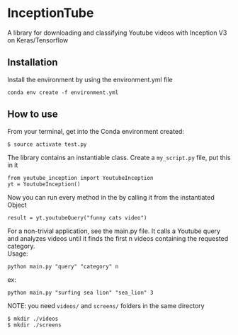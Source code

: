 # InceptionTube
A library for downloading and classifying Youtube videos with Inception V3 on Keras/Tensorflow

## Installation

Install the environment by using the environment.yml file  
```
conda env create -f environment.yml  
```

## How to use

From your terminal, get into the Conda environment created:  
```
$ source activate test.py
```
The library contains an instantiable class. Create a `my_script.py` file, put this in it 
```
from youtube_inception import YoutubeInception 
yt = YoutubeInception()
```
Now you can run every method in the by calling it from the instantiated Object
```
result = yt.youtubeQuery("funny cats video")
```
For a non-trivial application, see the main.py file. It calls a Youtube query and analyzes videos until it finds the first n videos containing the requested category.  
Usage:  
```
python main.py "query" "category" n   
```  
ex:   
```
python main.py "surfing sea lion" "sea_lion" 3
```
NOTE: you need `videos/` and `screens/` folders in the same directory  
```
$ mkdir ./videos  
$ mkdir ./screens
```
